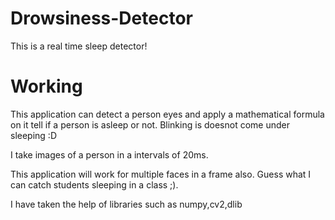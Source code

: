 # Drowsiness-Detector
This is a real time sleep detector!

# Working


This application can detect a person eyes and apply a mathematical formula on it tell if a person is asleep or not.
Blinking is doesnot come under sleeping :D 

I take images of a person in a intervals of 20ms.

This application will work for multiple faces in a frame also. Guess what I can catch students sleeping in a class ;).

I have taken the help of libraries such as numpy,cv2,dlib 
